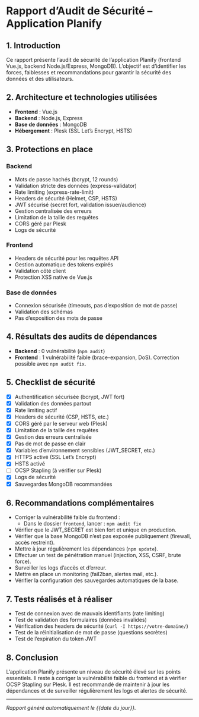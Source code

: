 # Rapport d’Audit de Sécurité – Application Planify

## 1. Introduction
Ce rapport présente l’audit de sécurité de l’application Planify (frontend Vue.js, backend Node.js/Express, MongoDB). L’objectif est d’identifier les forces, faiblesses et recommandations pour garantir la sécurité des données et des utilisateurs.

## 2. Architecture et technologies utilisées
- **Frontend** : Vue.js
- **Backend** : Node.js, Express
- **Base de données** : MongoDB
- **Hébergement** : Plesk (SSL Let’s Encrypt, HSTS)

## 3. Protections en place
### Backend
- Mots de passe hachés (bcrypt, 12 rounds)
- Validation stricte des données (express-validator)
- Rate limiting (express-rate-limit)
- Headers de sécurité (Helmet, CSP, HSTS)
- JWT sécurisé (secret fort, validation issuer/audience)
- Gestion centralisée des erreurs
- Limitation de la taille des requêtes
- CORS géré par Plesk
- Logs de sécurité

### Frontend
- Headers de sécurité pour les requêtes API
- Gestion automatique des tokens expirés
- Validation côté client
- Protection XSS native de Vue.js

### Base de données
- Connexion sécurisée (timeouts, pas d’exposition de mot de passe)
- Validation des schémas
- Pas d’exposition des mots de passe

## 4. Résultats des audits de dépendances
- **Backend** : 0 vulnérabilité (`npm audit`)
- **Frontend** : 1 vulnérabilité faible (brace-expansion, DoS). Correction possible avec `npm audit fix`.

## 5. Checklist de sécurité
- [x] Authentification sécurisée (bcrypt, JWT fort)
- [x] Validation des données partout
- [x] Rate limiting actif
- [x] Headers de sécurité (CSP, HSTS, etc.)
- [x] CORS géré par le serveur web (Plesk)
- [x] Limitation de la taille des requêtes
- [x] Gestion des erreurs centralisée
- [x] Pas de mot de passe en clair
- [x] Variables d’environnement sensibles (JWT_SECRET, etc.)
- [x] HTTPS activé (SSL Let’s Encrypt)
- [x] HSTS activé
- [ ] OCSP Stapling (à vérifier sur Plesk)
- [x] Logs de sécurité
- [x] Sauvegardes MongoDB recommandées

## 6. Recommandations complémentaires
- Corriger la vulnérabilité faible du frontend :
  - Dans le dossier `frontend`, lancer : `npm audit fix`
- Vérifier que le JWT_SECRET est bien fort et unique en production.
- Vérifier que la base MongoDB n’est pas exposée publiquement (firewall, accès restreint).
- Mettre à jour régulièrement les dépendances (`npm update`).
- Effectuer un test de pénétration manuel (injection, XSS, CSRF, brute force).
- Surveiller les logs d’accès et d’erreur.
- Mettre en place un monitoring (fail2ban, alertes mail, etc.).
- Vérifier la configuration des sauvegardes automatiques de la base.

## 7. Tests réalisés et à réaliser
- Test de connexion avec de mauvais identifiants (rate limiting)
- Test de validation des formulaires (données invalides)
- Vérification des headers de sécurité (`curl -I https://votre-domaine/`)
- Test de la réinitialisation de mot de passe (questions secrètes)
- Test de l’expiration du token JWT

## 8. Conclusion
L’application Planify présente un niveau de sécurité élevé sur les points essentiels. Il reste à corriger la vulnérabilité faible du frontend et à vérifier OCSP Stapling sur Plesk. Il est recommandé de maintenir à jour les dépendances et de surveiller régulièrement les logs et alertes de sécurité.

---

*Rapport généré automatiquement le {{date du jour}}.* 